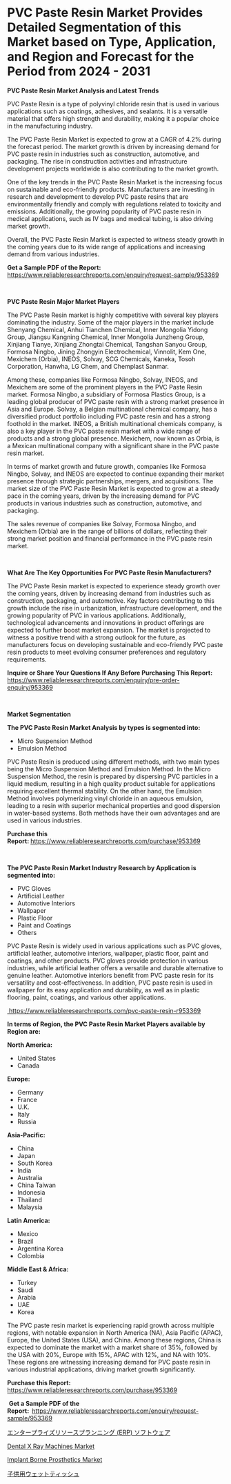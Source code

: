 <p><h1>PVC Paste Resin Market Provides Detailed Segmentation of this Market based on Type, Application, and Region and Forecast for the Period from 2024 - 2031</h1></p><p><strong>PVC Paste Resin Market Analysis and Latest Trends</strong></p>
<p><p>PVC Paste Resin is a type of polyvinyl chloride resin that is used in various applications such as coatings, adhesives, and sealants. It is a versatile material that offers high strength and durability, making it a popular choice in the manufacturing industry.</p><p>The PVC Paste Resin Market is expected to grow at a CAGR of 4.2% during the forecast period. The market growth is driven by increasing demand for PVC paste resin in industries such as construction, automotive, and packaging. The rise in construction activities and infrastructure development projects worldwide is also contributing to the market growth.</p><p>One of the key trends in the PVC Paste Resin Market is the increasing focus on sustainable and eco-friendly products. Manufacturers are investing in research and development to develop PVC paste resins that are environmentally friendly and comply with regulations related to toxicity and emissions. Additionally, the growing popularity of PVC paste resin in medical applications, such as IV bags and medical tubing, is also driving market growth.</p><p>Overall, the PVC Paste Resin Market is expected to witness steady growth in the coming years due to its wide range of applications and increasing demand from various industries.</p></p>
<p><strong>Get a Sample PDF of the Report:&nbsp;</strong> <a href="https://www.reliableresearchreports.com/enquiry/request-sample/953369">https://www.reliableresearchreports.com/enquiry/request-sample/953369</a></p>
<p>&nbsp;</p>
<p><strong>PVC Paste Resin Major Market Players</strong></p>
<p><p>The PVC Paste Resin market is highly competitive with several key players dominating the industry. Some of the major players in the market include Shenyang Chemical, Anhui Tianchen Chemical, Inner Mongolia Yidong Group, Jiangsu Kangning Chemical, Inner Mongolia Junzheng Group, Xinjiang Tianye, Xinjiang Zhongtai Chemical, Tangshan Sanyou Group, Formosa Ningbo, Jining Zhongyin Electrochemical, Vinnolit, Kem One, Mexichem (Orbia), INEOS, Solvay, SCG Chemicals, Kaneka, Tosoh Corporation, Hanwha, LG Chem, and Chemplast Sanmar.</p><p>Among these, companies like Formosa Ningbo, Solvay, INEOS, and Mexichem are some of the prominent players in the PVC Paste Resin market. Formosa Ningbo, a subsidiary of Formosa Plastics Group, is a leading global producer of PVC paste resin with a strong market presence in Asia and Europe. Solvay, a Belgian multinational chemical company, has a diversified product portfolio including PVC paste resin and has a strong foothold in the market. INEOS, a British multinational chemicals company, is also a key player in the PVC paste resin market with a wide range of products and a strong global presence. Mexichem, now known as Orbia, is a Mexican multinational company with a significant share in the PVC paste resin market.</p><p>In terms of market growth and future growth, companies like Formosa Ningbo, Solvay, and INEOS are expected to continue expanding their market presence through strategic partnerships, mergers, and acquisitions. The market size of the PVC Paste Resin Market is expected to grow at a steady pace in the coming years, driven by the increasing demand for PVC products in various industries such as construction, automotive, and packaging.</p><p>The sales revenue of companies like Solvay, Formosa Ningbo, and Mexichem (Orbia) are in the range of billions of dollars, reflecting their strong market position and financial performance in the PVC paste resin market.</p></p>
<p>&nbsp;</p>
<p><strong>What Are The Key Opportunities For PVC Paste Resin Manufacturers?</strong></p>
<p><p>The PVC Paste Resin market is expected to experience steady growth over the coming years, driven by increasing demand from industries such as construction, packaging, and automotive. Key factors contributing to this growth include the rise in urbanization, infrastructure development, and the growing popularity of PVC in various applications. Additionally, technological advancements and innovations in product offerings are expected to further boost market expansion. The market is projected to witness a positive trend with a strong outlook for the future, as manufacturers focus on developing sustainable and eco-friendly PVC paste resin products to meet evolving consumer preferences and regulatory requirements.</p></p>
<p><strong>Inquire or Share Your Questions If Any Before Purchasing This Report:</strong> <a href="https://www.reliableresearchreports.com/enquiry/pre-order-enquiry/953369">https://www.reliableresearchreports.com/enquiry/pre-order-enquiry/953369</a></p>
<p>&nbsp;</p>
<p><strong>Market Segmentation</strong></p>
<p><strong>The PVC Paste Resin Market Analysis by types is segmented into:</strong></p>
<p><ul><li>Micro Suspension Method</li><li>Emulsion Method</li></ul></p>
<p><p>PVC Paste Resin is produced using different methods, with two main types being the Micro Suspension Method and Emulsion Method. In the Micro Suspension Method, the resin is prepared by dispersing PVC particles in a liquid medium, resulting in a high quality product suitable for applications requiring excellent thermal stability. On the other hand, the Emulsion Method involves polymerizing vinyl chloride in an aqueous emulsion, leading to a resin with superior mechanical properties and good dispersion in water-based systems. Both methods have their own advantages and are used in various industries.</p></p>
<p><strong>Purchase this Report:&nbsp;</strong><a href="https://www.reliableresearchreports.com/purchase/953369">https://www.reliableresearchreports.com/purchase/953369</a></p>
<p>&nbsp;</p>
<p><strong>The PVC Paste Resin Market Industry Research by Application is segmented into:</strong></p>
<p><ul><li>PVC Gloves</li><li>Artificial Leather</li><li>Automotive Interiors</li><li>Wallpaper</li><li>Plastic Floor</li><li>Paint and Coatings</li><li>Others</li></ul></p>
<p><p>PVC Paste Resin is widely used in various applications such as PVC gloves, artificial leather, automotive interiors, wallpaper, plastic floor, paint and coatings, and other products. PVC gloves provide protection in various industries, while artificial leather offers a versatile and durable alternative to genuine leather. Automotive interiors benefit from PVC paste resin for its versatility and cost-effectiveness. In addition, PVC paste resin is used in wallpaper for its easy application and durability, as well as in plastic flooring, paint, coatings, and various other applications.</p></p>
<p><a href="https://www.reliableresearchreports.com/pvc-paste-resin-r953369">&nbsp;https://www.reliableresearchreports.com/pvc-paste-resin-r953369</a></p>
<p><strong>In terms of Region, the PVC Paste Resin Market Players available by Region are:</strong></p>
<p>
    <p> <strong> North America: </strong>
        <ul>
            <li>United States</li>
            <li>Canada</li>
        </ul>
        </p> 
    <p> <strong> Europe: </strong>
        <ul>
            <li>Germany</li>
            <li>France</li>
            <li>U.K.</li>
            <li>Italy</li>
            <li>Russia</li>
        </ul>
        </p> 
    <p> <strong> Asia-Pacific: </strong>
        <ul>
            <li>China</li>
            <li>Japan</li>
            <li>South Korea</li>
            <li>India</li>
            <li>Australia</li>
            <li>China Taiwan</li>
            <li>Indonesia</li>
            <li>Thailand</li>
            <li>Malaysia</li>
        </ul>
        </p> 
    <p> <strong> Latin America: </strong>
        <ul>
            <li>Mexico</li>
            <li>Brazil</li>
            <li>Argentina Korea</li>
            <li>Colombia</li>
        </ul>
        </p> 
    <p> <strong> Middle East & Africa: </strong>
        <ul>
            <li>Turkey</li>
            <li>Saudi</li>
            <li>Arabia</li>
            <li>UAE</li>
            <li>Korea</li>
        </ul>
    </p>
    </p>
<p><p>The PVC paste resin market is experiencing rapid growth across multiple regions, with notable expansion in North America (NA), Asia Pacific (APAC), Europe, the United States (USA), and China. Among these regions, China is expected to dominate the market with a market share of 35%, followed by the USA with 20%, Europe with 15%, APAC with 12%, and NA with 10%. These regions are witnessing increasing demand for PVC paste resin in various industrial applications, driving market growth significantly.</p></p>
<p><strong>Purchase this Report: </strong><a href="https://www.reliableresearchreports.com/purchase/953369">https://www.reliableresearchreports.com/purchase/953369</a></p>
<p>&nbsp;<strong>Get a Sample PDF of the Report:&nbsp;&nbsp;</strong><a href="https://www.reliableresearchreports.com/enquiry/request-sample/953369">https://www.reliableresearchreports.com/enquiry/request-sample/953369</a></p>
<p><strong></strong></p>
<p><p><a href="https://github.com/leigh4852023/Market-Research-Report-List-2/blob/main/9194665174340.md">エンタープライズリソースプランニング (ERP) ソフトウェア</a></p><p><a href="https://github.com/seekum/Market-Research-Report-List-3/blob/main/dental-x-ray-machines-market.md">Dental X Ray Machines Market</a></p><p><a href="https://github.com/nancykennedykellievqfqt2/Market-Research-Report-List-3/blob/main/implant-borne-prosthetics-market.md">Implant Borne Prosthetics Market</a></p><p><a href="https://github.com/alyle7648/Market-Research-Report-List-2/blob/main/8032536174339.md">子供用ウェットティッシュ</a></p></p>